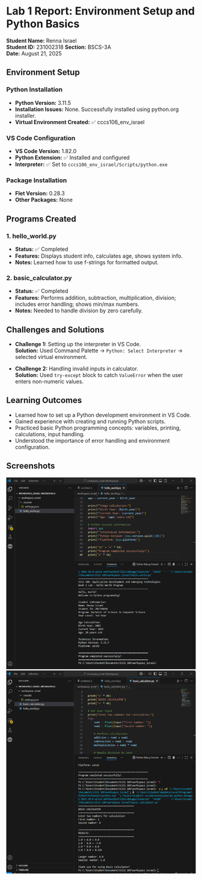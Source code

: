 # Lab 1 Report: Environment Setup and Python Basics

**Student Name:** Renna Israel  
**Student ID:** 231002318
**Section:** BSCS-3A  
**Date:** August 21, 2025  

## Environment Setup

### Python Installation
- **Python Version:** 3.11.5  
- **Installation Issues:** None. Successfully installed using python.org installer.  
- **Virtual Environment Created:** ✅ cccs106_env_israel  

### VS Code Configuration
- **VS Code Version:** 1.82.0  
- **Python Extension:** ✅ Installed and configured  
- **Interpreter:** ✅ Set to `cccs106_env_israel/Scripts/python.exe`  

### Package Installation
- **Flet Version:** 0.28.3  
- **Other Packages:** None  

## Programs Created

### 1. hello_world.py
- **Status:** ✅ Completed  
- **Features:** Displays student info, calculates age, shows system info.  
- **Notes:** Learned how to use f-strings for formatted output.  

### 2. basic_calculator.py
- **Status:** ✅ Completed  
- **Features:** Performs addition, subtraction, multiplication, division; includes error handling; shows min/max numbers.  
- **Notes:** Needed to handle division by zero carefully.  


## Challenges and Solutions
- **Challenge 1:** Setting up the interpreter in VS Code.  
  **Solution:** Used Command Palette → `Python: Select Interpreter` → selected virtual environment.  

- **Challenge 2:** Handling invalid inputs in calculator.  
  **Solution:** Used `try-except` block to catch `ValueError` when the user enters non-numeric values.  

## Learning Outcomes
- Learned how to set up a Python development environment in VS Code.  
- Gained experience with creating and running Python scripts.  
- Practiced basic Python programming concepts: variables, printing, calculations, input handling.  
- Understood the importance of error handling and environment configuration.  

## Screenshots
![Hello World Output](week1_labs/program1.png)
![Calculator Output](week1_labs/basiccal.png)

